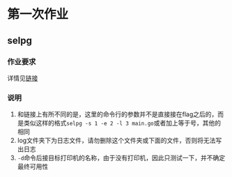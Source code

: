 # 第一次作业
## selpg
### 作业要求
详情见[链接](https://www.ibm.com/developerworks/cn/linux/shell/clutil/index.html)
### 说明
1. 和链接上有所不同的是，这里的命令行的参数并不是直接接在flag之后的，而是类似这样的格式`selpg -s 1 -e 2 -l 3 main.go`或者加上等于号，其他的相同
2. log文件夹下为日志文件，请勿删除这个文件夹或下面的文件，否则将无法写出日志
3. `-d`命令后接目标打印机的名称，由于没有打印机，因此只测试一下，并不确定最终可用性